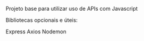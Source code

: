 Projeto base para utilizar uso de APIs com Javascript

Bibliotecas opcionais e úteis:

Express
Axios
Nodemon
